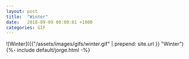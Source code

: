 ```yaml
---
layout: post
title:  "Winter"
date:   2018-09-09 00:00:01 +1000
categories: GIF
---
```


![Winter]({{"/assets/images/gifs/winter.gif" | prepend: site.url }} "Winter")
{%- include default/jorge.html -%}
